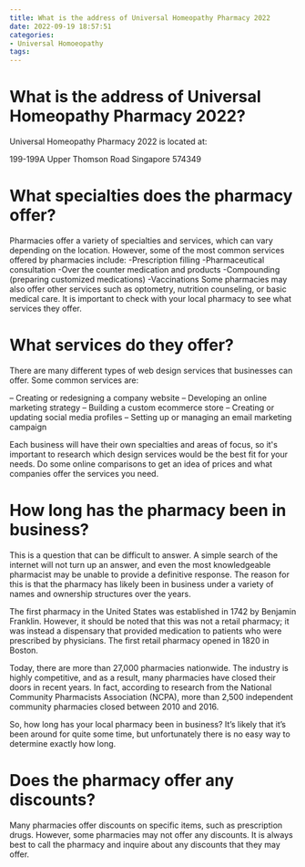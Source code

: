 ```yaml
---
title: What is the address of Universal Homeopathy Pharmacy 2022 
date: 2022-09-19 18:57:51
categories:
- Universal Homoeopathy
tags:
---
```



#  What is the address of Universal Homeopathy Pharmacy 2022? 

Universal Homeopathy Pharmacy 2022 is located at:

199-199A Upper Thomson Road
Singapore 574349


#  What specialties does the pharmacy offer? 
 Pharmacies offer a variety of specialties and services, which can vary depending on the location. However, some of the most common services offered by pharmacies include: 
-Prescription filling
-Pharmaceutical consultation
-Over the counter medication and products
-Compounding (preparing customized medications) 
-Vaccinations 
Some pharmacies may also offer other services such as optometry, nutrition counseling, or basic medical care. It is important to check with your local pharmacy to see what services they offer.

#  What services do they offer? 

There are many different types of web design services that businesses can offer. Some common services are: 

– Creating or redesigning a company website 
– Developing an online marketing strategy 
– Building a custom ecommerce store 
– Creating or updating social media profiles 
– Setting up or managing an email marketing campaign 

Each business will have their own specialties and areas of focus, so it's important to research which design services would be the best fit for your needs. Do some online comparisons to get an idea of prices and what companies offer the services you need.

#  How long has the pharmacy been in business? 

This is a question that can be difficult to answer. A simple search of the internet will not turn up an answer, and even the most knowledgeable pharmacist may be unable to provide a definitive response. The reason for this is that the pharmacy has likely been in business under a variety of names and ownership structures over the years.

The first pharmacy in the United States was established in 1742 by Benjamin Franklin. However, it should be noted that this was not a retail pharmacy; it was instead a dispensary that provided medication to patients who were prescribed by physicians. The first retail pharmacy opened in 1820 in Boston. 

Today, there are more than 27,000 pharmacies nationwide. The industry is highly competitive, and as a result, many pharmacies have closed their doors in recent years. In fact, according to research from the National Community Pharmacists Association (NCPA), more than 2,500 independent community pharmacies closed between 2010 and 2016. 

So, how long has your local pharmacy been in business? It’s likely that it’s been around for quite some time, but unfortunately there is no easy way to determine exactly how long.

#  Does the pharmacy offer any discounts?

Many pharmacies offer discounts on specific items, such as prescription drugs. However, some pharmacies may not offer any discounts. It is always best to call the pharmacy and inquire about any discounts that they may offer.